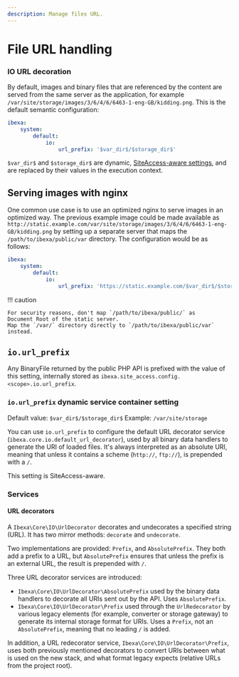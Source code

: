 ```yaml
---
description: Manage files URL.
---
```


# File URL handling

### IO URL decoration

By default, images and binary files that are referenced by the content are served from the same server as the application, for example `/var/site/storage/images/3/6/4/6/6463-1-eng-GB/kidding.png`.
This is the default semantic configuration:

``` yaml
ibexa:
    system:
        default:
            io:
                url_prefix: '$var_dir$/$storage_dir$'
```

`$var_dir$` and `$storage_dir$` are dynamic, [SiteAccess-aware settings](configuration.md#dynamic-settings-injection), and are replaced by their values in the execution context.

## Serving images with nginx

One common use case is to use an optimized nginx to serve images in an optimized way. The previous example image
could be made available as `http://static.example.com/var/site/storage/images/3/6/4/6/6463-1-eng-GB/kidding.png`
by setting up a separate server that maps the `/path/to/ibexa/public/var` directory.
The configuration would be as follows:

``` yaml
ibexa:
    system:
        default:
            io:
                url_prefix: 'https://static.example.com/$var_dir$/$storage_dir$'
```

!!! caution

    For security reasons, don't map `/path/to/ibexa/public/` as
    Document Root of the static server.
    Map the `/var/` directory directly to `/path/to/ibexa/public/var` instead.

## `io.url_prefix`

Any BinaryFile returned by the public PHP API is prefixed with the value of this setting, internally stored as `ibexa.site_access.config.<scope>.io.url_prefix`.

### `io.url_prefix` dynamic service container setting

Default value: `$var_dir$/$storage_dir$`
Example: `/var/site/storage`

You can use `io.url_prefix` to configure the default URL decorator service (`ibexa.core.io.default_url_decorator`), used by all binary data handlers to generate the URI of loaded files. It's always interpreted as an absolute URI, meaning that unless it contains a scheme (`http://`, `ftp://`), is prepended with a `/`.

This setting is SiteAccess-aware.

### Services

#### URL decorators

A `Ibexa\Core\IO\UrlDecorator` decorates and undecorates a specified string (URL). It has two mirror methods: `decorate` and `undecorate`.

Two implementations are provided: `Prefix`, and `AbsolutePrefix`. They both add a prefix to a URL, but `AbsolutePrefix` ensures that unless the prefix is an external URL, the result is prepended with `/`.

Three URL decorator services are introduced:

- `Ibexa\Core\IO\UrlDecorator\AbsolutePrefix` used by the binary data handlers to decorate all URIs sent out by the API. Uses `AbsolutePrefix`.
- `Ibexa\Core\IO\UrlDecorator\Prefix` used through the `UrlRedecorator` by various legacy elements (for example, converter or storage gateway) to generate its internal storage format for URIs. Uses a `Prefix`, not an `AbsolutePrefix`, meaning that no leading `/` is added.

In addition, a URL redecorator service, `Ibexa\Core\IO\UrlDecorator\Prefix`, uses both previously mentioned decorators to convert URIs between what is used on the new stack, and what format legacy expects (relative URLs from the project root).
